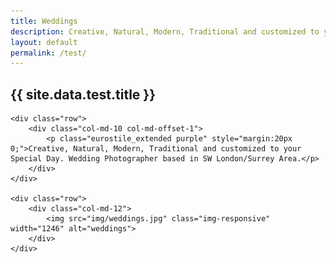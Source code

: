 ```yaml
---
title: Weddings
description: Creative, Natural, Modern, Traditional and customized to your Special Day. Wedding Photographer based in SW London/Surrey Area.
layout: default
permalink: /test/
---
```


<div class="container">
	<div class="row">
		<div class="col-md-12">
			<h2 class="eurostile_extended purple">{{ site.data.test.title }}</h2>
		</div>
	</div>

	<div class="row">
		<div class="col-md-10 col-md-offset-1">
			<p class="eurostile_extended purple" style="margin:20px 0;">Creative, Natural, Modern, Traditional and customized to your Special Day. Wedding Photographer based in SW London/Surrey Area.</p>
		</div>
	</div>

	<div class="row">
		<div class="col-md-12">
			<img src="img/weddings.jpg" class="img-responsive" width="1246" alt="weddings">
		</div>
	</div>
</div>
